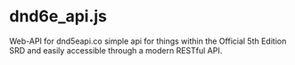 # dnd6e_api.js
Web-API for dnd5eapi.co simple api for things within the Official 5th Edition SRD and easily accessible through a modern RESTful API.
